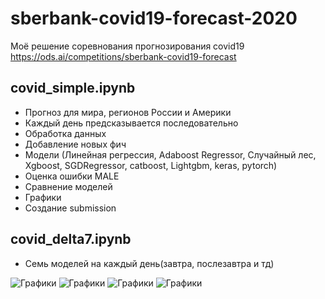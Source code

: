 # sberbank-covid19-forecast-2020
Моё решение соревнования прогнозирования covid19 https://ods.ai/competitions/sberbank-covid19-forecast

## covid_simple.ipynb
- Прогноз для мира, регионов России и Америки
- Каждый день предсказывается последовательно 
- Обработка данных
- Добавление новых фич
- Модели (Линейная регрессия, Adaboost Regressor, Случайный лес, Xgboost, SGDRegressor, catboost, Lightgbm, keras, pytorch)
- Оценка ошибки MALE
- Сравнение моделей
- Графики
- Создание submission
## covid_delta7.ipynb
- Семь моделей на каждый день(завтра, послезавтра и тд)


![Графики](https://github.com/vlomme/sberbank-covid19-forecast-2020/blob/master/img/1.jpg)
![Графики](https://github.com/vlomme/sberbank-covid19-forecast-2020/blob/master/img/4.jpg)
![Графики](https://github.com/vlomme/sberbank-covid19-forecast-2020/blob/master/img/3.jpg)
![Графики](https://github.com/vlomme/sberbank-covid19-forecast-2020/blob/master/img/2.jpg)
